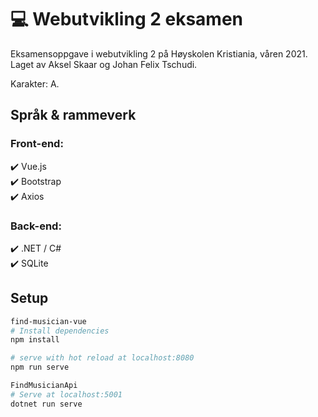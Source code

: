 # :computer: Webutvikling 2 eksamen

Eksamensoppgave i webutvikling 2 på Høyskolen Kristiania, våren 2021.\
Laget av Aksel Skaar og Johan Felix Tschudi. 

Karakter: A.

## Språk & rammeverk
### Front-end:
:heavy_check_mark: Vue.js\
:heavy_check_mark: Bootstrap\
:heavy_check_mark: Axios

### Back-end:
:heavy_check_mark: .NET / C#\
:heavy_check_mark: SQLite


## Setup
``` bash
find-musician-vue
# Install dependencies
npm install

# serve with hot reload at localhost:8080
npm run serve

FindMusicianApi
# Serve at localhost:5001
dotnet run serve 
```


